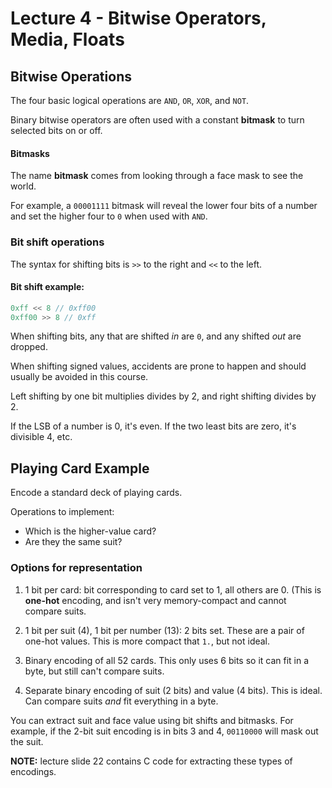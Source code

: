 # Lecture 4 - Bitwise Operators, Media, Floats
## Bitwise Operations
The four basic logical operations are `AND`, `OR`, `XOR`, and `NOT`.

Binary bitwise operators are often used with a constant **bitmask** to turn selected bits on or off.

#### Bitmasks
The name **bitmask** comes from looking through a face mask to see the world.

For example, a `00001111` bitmask will reveal the lower four bits of a number and set the higher four to `0` when used with `AND`.

### Bit shift operations
The syntax for shifting bits is `>>` to the right and `<<` to the left.

#### Bit shift example:
```c
0xff << 8 // 0xff00
0xff00 >> 8 // 0xff
```

When shifting bits, any that are shifted *in* are `0`, and any shifted *out* are dropped.

When shifting signed values, accidents are prone to happen and should usually be avoided in this course.

Left shifting by one bit multiplies divides by 2, and right shifting divides by 2.

If the LSB of a number is 0, it's even. If the two least bits are zero, it's divisible 4, etc.

## Playing Card Example
Encode a standard deck of playing cards.

Operations to implement:
- Which is the higher-value card?
- Are they the same suit?

### Options for representation
1. 1 bit per card: bit corresponding to card set to 1, all others are 0. (This is **one-hot** encoding, and isn't very memory-compact and cannot compare suits.

2. 1 bit per suit (4), 1 bit per number (13): 2 bits set. These are a pair of one-hot values. This is more compact that `1.`, but not ideal.

3. Binary encoding of all 52 cards. This only uses 6 bits so it can fit in a byte, but still can't compare suits.

4. Separate binary encoding of suit (2 bits) and value (4 bits). This is ideal. Can compare suits *and* fit everything in a byte.

You can extract suit and face value using bit shifts and bitmasks. For example, if the 2-bit suit encoding is in bits 3 and 4, `00110000` will mask out the suit.

**NOTE:** lecture slide 22 contains C code for extracting these types of encodings.
